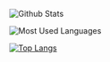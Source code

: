 
![Github Stats](https://github-readme-stats.vercel.app/api?username=michaelchemic&show_icons=true&theme=dark&count_private=true)



![Most Used Languages](https://github-readme-stats.vercel.app/api/top-langs/?username=michaelchemic&theme=dark&layout=compact)

[![Top Langs](https://github-readme-stats.vercel.app/api/top-langs/?username=michaelchemic)](https://github.com/anuraghazra/github-readme-stats)
